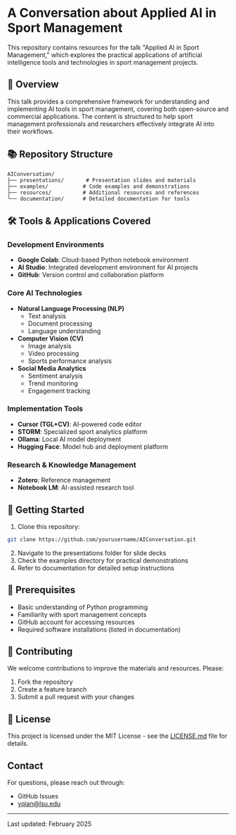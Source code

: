 # A Conversation about Applied AI in Sport Management

This repository contains resources for the talk "Applied AI in Sport Management," which explores the practical applications of artificial intelligence tools and technologies in sport management projects.

## 🎯 Overview

This talk provides a comprehensive framework for understanding and implementing AI tools in sport management, covering both open-source and commercial applications. The content is structured to help sport management professionals and researchers effectively integrate AI into their workflows.

## 📚 Repository Structure

```
AIConversation/
├── presentations/       # Presentation slides and materials
├── examples/           # Code examples and demonstrations
├── resources/          # Additional resources and references
└── documentation/      # Detailed documentation for tools
```

## 🛠️ Tools & Applications Covered

### Development Environments
- **Google Colab**: Cloud-based Python notebook environment
- **AI Studio**: Integrated development environment for AI projects
- **GitHub**: Version control and collaboration platform

### Core AI Technologies
- **Natural Language Processing (NLP)**
  - Text analysis
  - Document processing
  - Language understanding
- **Computer Vision (CV)**
  - Image analysis
  - Video processing
  - Sports performance analysis
- **Social Media Analytics**
  - Sentiment analysis
  - Trend monitoring
  - Engagement tracking

### Implementation Tools
- **Cursor (TGL+CV)**: AI-powered code editor
- **STORM**: Specialized sport analytics platform
- **Ollama**: Local AI model deployment
- **Hugging Face**: Model hub and deployment platform

### Research & Knowledge Management
- **Zotero**: Reference management
- **Notebook LM**: AI-assisted research tool

## 🚀 Getting Started

1. Clone this repository:
```bash
git clone https://github.com/yourusername/AIConversation.git
```

2. Navigate to the presentations folder for slide decks
3. Check the examples directory for practical demonstrations
4. Refer to documentation for detailed setup instructions

## 📖 Prerequisites

- Basic understanding of Python programming
- Familiarity with sport management concepts
- GitHub account for accessing resources
- Required software installations (listed in documentation)

## 🤝 Contributing

We welcome contributions to improve the materials and resources. Please:

1. Fork the repository
2. Create a feature branch
3. Submit a pull request with your changes

## 📄 License

This project is licensed under the MIT License - see the [LICENSE.md](LICENSE.md) file for details.

## Contact

For questions, please reach out through:
- GitHub Issues
- yqian@lsu.edu

---
Last updated: February 2025
